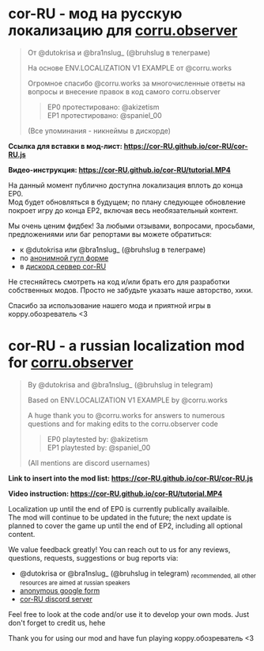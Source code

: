 # cor-RU - мод на русскую локализацию для [corru.observer](https://corru.observer/)
> От @dutokrisa и @bra1nslug_ (@bruhslug в телеграме)
>
> На основе ENV.LOCALIZATION V1 EXAMPLE от @corru.works
> 
> Огромное спасибо @corru.works за многочисленные ответы на вопросы и внесение правок в код самого corru.observer
>
> > EP0 протестировано: @akizetism  
> > EP1 протестировано: @spaniel_00
>
> (Все упоминания - никнеймы в дискорде)

**Ссылка для вставки в мод-лист: https://cor-RU.github.io/cor-RU/cor-RU.js**

**Видео-инструкция: https://cor-RU.github.io/cor-RU/tutorial.MP4**

На данный момент публично доступна локализация вплоть до конца EP0.  
Мод будет обновляться в будущем; по плану следующее обновление покроет игру до конца EP2, включая весь необязательный контент.

Мы очень ценим фидбек! За любыми отзывами, вопросами, просьбами, предложениями или баг репортами вы можете обратиться:
- к @dutokrisa или @bra1nslug_ (@bruhslug в телеграме)
- по [анонимной гугл форме](https://forms.gle/HHGhd4zU3VmJQgPCA)
- в [дискорд сервер cor-RU](https://discord.gg/QtqqCh8myn)    

Не стесняйтесь смотреть на код и/или брать его для разработки собственных модов. Просто не забудьте указать наше авторство, хихи.

Спасибо за использование нашего мода и приятной игры в корру.обозреватель <3

# cor-RU - a russian localization mod for [corru.observer](https://corru.observer/)
> By @dutokrisa and @bra1nslug_ (@bruhslug in telegram)
>
> Based on ENV.LOCALIZATION V1 EXAMPLE by @corru.works
> 
> A huge thank you to @corru.works for answers to numerous questions and for making edits to the corru.observer code
>
> > EP0 playtested by: @akizetism  
> > EP1 playtested by: @spaniel_00
>
> (All mentions are discord usernames)

**Link to insert into the mod list: https://cor-RU.github.io/cor-RU/cor-RU.js**

**Video instruction: https://cor-RU.github.io/cor-RU/tutorial.MP4**

Localization up until the end of EP0 is currently publically availaible.  
The mod will continue to be updated in the future; the next update is planned to cover the game up until the end of EP2, including all optional content.

We value feedback greatly! You can reach out to us for any reviews, questions, requests, suggestions or bug reports via:
- @dutokrisa or @bra1nslug_ (@bruhslug in telegram) <sub>recommended, all other resources are aimed at russian speakers</sub>
- [anonymous google form](https://forms.gle/HHGhd4zU3VmJQgPCA)
- [cor-RU discord server](https://discord.gg/QtqqCh8myn)

Feel free to look at the code and/or use it to develop your own mods. Just don't forget to credit us, hehe

Thank you for using our mod and have fun playing корру.обозреватель <3